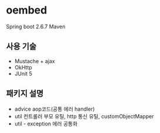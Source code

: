 # oembed

Spring boot 2.6.7
Maven

## 사용 기술
- Mustache + ajax 
- OkHttp
- JUnit 5

## 패키지 설명
- advice
 aop코드(공통 에러 handler)
- util
 컨트롤러 부모 유틸, http 통신 유틸, customObjectMapper
- util - exception
 에러 공통화

